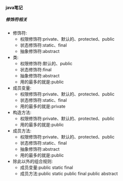 #### java笔记
##### 修饰符相关
- 修饰符:
    - 权限修饰符:private、默认的、protected、public
    - 状态修饰符:static、final
    - 抽象修饰符:abstract
- 类:
    - 权限修饰符:默认的、public
    - 状态修饰符:final
    - 抽象修饰符:abstract
    - 用的最多的就是:public
- 成员变量:
    - 权限修饰符:private、默认的、protected、public
    - 状态修饰符:static、final
    - 用的最多的就是:private
- 构造方法:
    - 权限修饰符:private、默认的、protected、public
    - 用的最多的就是:public
- 成员方法:
    - 权限修饰符:private、默认的、protected、public
    - 状态修饰符:static、final
    - 抽象修饰符:abstract
    - 用的最多的就是:public 
- 除此以外的组合规则:
    - 成员变量:public static final
    - 成员方法:public static
             public final
             public abstract
 



